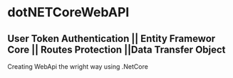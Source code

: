 # dotNETCoreWebAPI
## User Token Authentication || Entity Framewor Core || Routes Protection ||Data Transfer Object
Creating WebApi the wright way using .NetCore 
